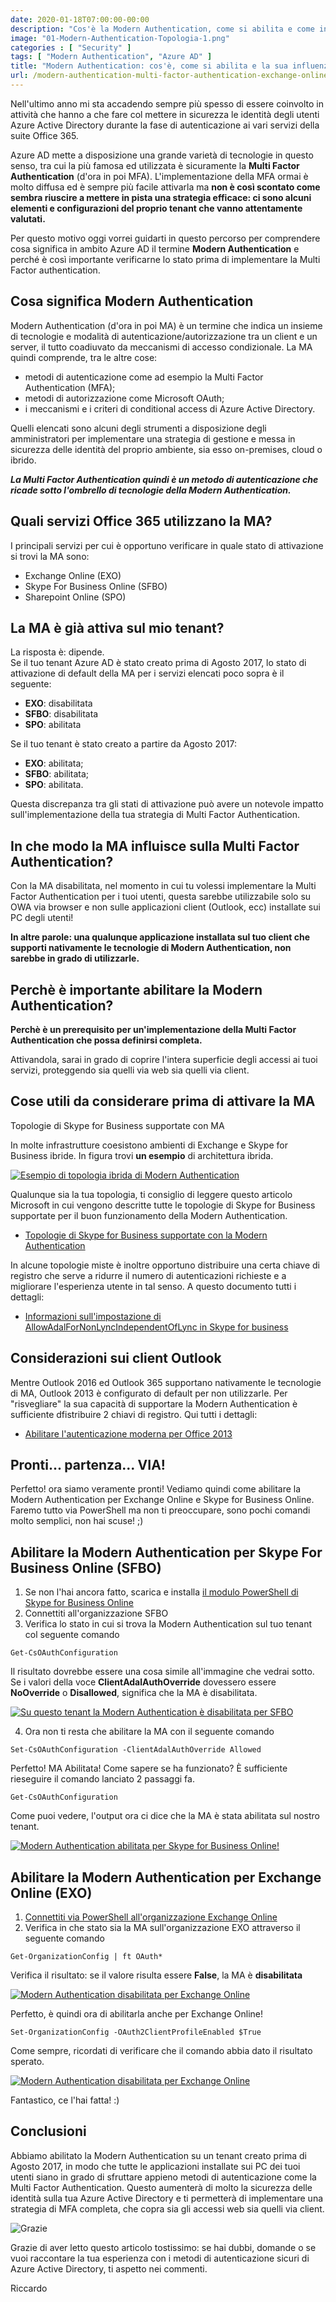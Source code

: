```yaml
---
date: 2020-01-18T07:00:00-00:00
description: "Cos'è la Modern Authentication, come si abilita e come influenza la Multi Factor Authentication in Exchange Online e Skype for Business Online."
image: "01-Modern-Authentication-Topologia-1.png"
categories : [ "Security" ]
tags: [ "Modern Authentication", "Azure AD" ]
title: "Modern Authentication: cos'è, come si abilita e la sua influenza sulla Multi Factor Authentication in Exchange Online e Skype for Business Online"
url: /modern-authentication-multi-factor-authentication-exchange-online-skype-for-business-online
---
```

Nell'ultimo anno mi sta accadendo sempre più spesso di essere coinvolto in attività che hanno a che fare col mettere in sicurezza le identità degli utenti Azure Active Directory durante la fase di autenticazione ai vari servizi della suite Office 365.

Azure AD mette a disposizione una grande varietà di tecnologie in questo senso, tra cui la più famosa ed utilizzata è sicuramente la **Multi Factor Authentication** (d'ora in poi MFA). L'implementazione della MFA ormai è molto diffusa ed è sempre più facile attivarla ma **non è così scontato come sembra riuscire a mettere in pista una strategia efficace: ci sono alcuni elementi e configurazioni del proprio tenant che vanno attentamente valutati.**

Per questo motivo oggi vorrei guidarti in questo percorso per comprendere cosa significa in ambito Azure AD il termine **Modern Authentication** e perché è così importante verificarne lo stato prima di implementare la Multi Factor authentication.

## Cosa significa Modern Authentication

Modern Authentication (d'ora in poi MA) è un termine che indica un insieme di tecnologie e modalità di autenticazione/autorizzazione tra un client e un server, il tutto coadiuvato da meccanismi di accesso condizionale. La MA quindi comprende, tra le altre cose:
- metodi di autenticazione come ad esempio la Multi Factor Authentication (MFA);
- metodi di autorizzazione come Microsoft OAuth;
- i meccanismi e i criteri di conditional access di Azure Active Directory.

Quelli elencati sono alcuni degli strumenti a disposizione degli amministratori per implementare una strategia di gestione e messa in sicurezza delle identità del proprio ambiente, sia esso on-premises, cloud o ibrido.

***La Multi Factor Authentication quindi è un metodo di autenticazione che ricade sotto l'ombrello di tecnologie della Modern Authentication.***

## Quali servizi Office 365 utilizzano la MA?
I principali servizi per cui è opportuno verificare in quale stato di attivazione si trovi la MA sono:
- Exchange Online (EXO)
- Skype For Business Online (SFBO)
- Sharepoint Online (SPO)

## La MA è già attiva sul mio tenant?
La risposta è: dipende.  
Se il tuo tenant Azure AD è stato creato prima di Agosto 2017, lo stato di attivazione di default della MA per i servizi elencati poco sopra è il seguente:
- **EXO**: disabilitata
- **SFBO**: disabilitata
- **SPO**: abilitata

Se il tuo tenant è stato creato a partire da Agosto 2017:
- **EXO**: abilitata;
- **SFBO**: abilitata;
- **SPO**: abilitata.

Questa discrepanza tra gli stati di attivazione può avere un notevole impatto sull'implementazione della tua strategia di Multi Factor Authentication.

## In che modo la MA influisce sulla Multi Factor Authentication?
Con la MA disabilitata, nel momento in cui tu volessi implementare la Multi Factor Authentication per i tuoi utenti, questa sarebbe utilizzabile solo su OWA via browser e non sulle applicazioni client (Outlook, ecc) installate sui PC degli utenti!

**In altre parole: una qualunque applicazione installata sul tuo client che supporti nativamente le tecnologie di Modern Authentication, non sarebbe in grado di utilizzarle.**

## Perchè è importante abilitare la Modern Authentication?
**Perchè è un prerequisito per un'implementazione della Multi Factor Authentication che possa definirsi completa.**

Attivandola, sarai in grado di coprire l'intera superficie degli accessi ai tuoi servizi, proteggendo sia quelli via web sia quelli via client.

## Cose utili da considerare prima di attivare la MA
Topologie di Skype for Business supportate con MA

In molte infrastrutture coesistono ambienti di Exchange e Skype for Business ibride. In figura trovi **un esempio** di architettura ibrida.

[![Esempio di topologia ibrida di Modern Authentication](01-Modern-Authentication-Topologia-1.png)](01-Modern-Authentication-Topologia-1.png)

Qualunque sia la tua topologia, ti consiglio di leggere questo articolo Microsoft in cui vengono descritte tutte le topologie di Skype for Business supportate per il buon funzionamento della Modern Authentication.
- [Topologie di Skype for Business supportate con la Modern Authentication](https://docs.microsoft.com/en-us/skypeforbusiness/plan-your-deployment/modern-authentication/topologies-supported)

In alcune topologie miste è inoltre opportuno distribuire una certa chiave di registro che serve a ridurre il numero di autenticazioni richieste e a migliorare l'esperienza utente in tal senso. A questo documento tutti i dettagli:
- [Informazioni sull'impostazione di AllowAdalForNonLyncIndependentOfLync in Skype for business](https://docs.microsoft.com/en-us/skypeforbusiness/troubleshoot/hybrid-exchange-integration/allowadalfornonlyncindependentoflync-setting)

## Considerazioni sui client Outlook
Mentre Outlook 2016 ed Outlook 365 supportano nativamente le tecnologie di MA, Outlook 2013 è configurato di default per non utilizzarle. Per "risvegliare" la sua capacità di supportare la Modern Authentication è sufficiente dfistribuire 2 chiavi di registro. Qui tutti i dettagli:
- [Abilitare l'autenticazione moderna per Office 2013](https://docs.microsoft.com/en-us/office365/admin/security-and-compliance/enable-modern-authentication?view=o365-worldwide)

## Pronti... partenza... VIA!
Perfetto! ora siamo veramente pronti! Vediamo quindi come abilitare la Modern Authentication per Exchange Online e Skype for Business Online. Faremo tutto via PowerShell ma non ti preoccupare, sono pochi comandi molto semplici, non hai scuse! ;)

## Abilitare la Modern Authentication per Skype For Business Online (SFBO)
1. Se non l'hai ancora fatto, scarica e installa [il modulo PowerShell di Skype for Business Online](https://aka.ms/SkypePowerShell)
2. Connettiti all'organizzazione SFBO
3. Verifica lo stato in cui si trova la Modern Authentication sul tuo tenant col seguente comando

```
Get-CsOAuthConfiguration
```

Il risultato dovrebbe essere una cosa simile all'immagine che vedrai sotto. Se i valori della voce **ClientAdalAuthOverride** dovessero essere **NoOverride** o **Disallowed**, significa che la MA è disabilitata.

[![Su questo tenant la Modern Authentication è disabilitata per SFBO](02-Modern-Authentication-Get-CSOauthConfiguration-Before.png)](02-Modern-Authentication-Get-CSOauthConfiguration-Before.png)

4. Ora non ti resta che abilitare la MA con il seguente comando

```
Set-CsOAuthConfiguration -ClientAdalAuthOverride Allowed
```

Perfetto! MA Abilitata! Come sapere se ha funzionato? È sufficiente rieseguire il comando lanciato 2 passaggi fa.

```
Get-CsOAuthConfiguration
```

Come puoi vedere, l'output ora ci dice che la MA è stata abilitata sul nostro tenant.

[![Modern Authentication abilitata per Skype for Business Online!](03-Modern-Authentication-Get-CSOauthConfiguration-After.png)](03-Modern-Authentication-Get-CSOauthConfiguration-After.png)

## Abilitare la Modern Authentication per Exchange Online (EXO)
1. [Connettiti via PowerShell all'organizzazione Exchange Online](https://docs.microsoft.com/en-us/powershell/exchange/exchange-online/connect-to-exchange-online-powershell/connect-to-exchange-online-powershell?view=exchange-ps)
2. Verifica in che stato sia la MA sull'organizzazione EXO attraverso il seguente comando

```
Get-OrganizationConfig | ft OAuth*
```

Verifica il risultato: se il valore risulta essere **False**, la MA è **disabilitata**

[![Modern Authentication disabilitata per Exchange Online](04-Modern-Authentication-Get-OrganizationConfig-Before-1.png)](04-Modern-Authentication-Get-OrganizationConfig-Before-1.png)

Perfetto, è quindi ora di abilitarla anche per Exchange Online!

```
Set-OrganizationConfig -OAuth2ClientProfileEnabled $True
```

Come sempre, ricordati di verificare che il comando abbia dato il risultato sperato.

[![Modern Authentication disabilitata per Exchange Online](05-Modern-Authentication-Get-OrganizationConfig-After.png)](05-Modern-Authentication-Get-OrganizationConfig-After.png)

Fantastico, ce l'hai fatta! :)

## Conclusioni
Abbiamo abilitato la Modern Authentication su un tenant creato prima di Agosto 2017, in modo che tutte le applicazioni installate sui PC dei tuoi utenti siano in grado di sfruttare appieno metodi di autenticazione come la Multi Factor Authentication. Questo aumenterà di molto la sicurezza delle identità sulla tua Azure Active Directory e ti permetterà di implementare una strategia di MFA completa, che copra sia gli accessi web sia quelli via client.

![Grazie](ThankYou.jpg)

Grazie di aver letto questo articolo tostissimo: se hai dubbi, domande o se vuoi raccontare la tua esperienza con i metodi di autenticazione sicuri di Azure Active Directory, ti aspetto nei commenti.

Riccardo